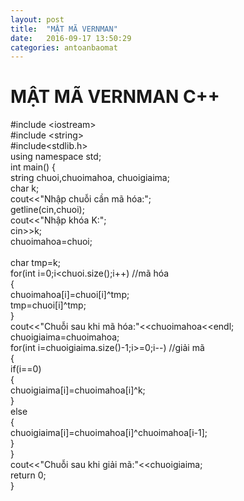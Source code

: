 ```yaml
---
layout: post
title:  "MẬT MÃ VERNMAN"
date:   2016-09-17 13:50:29
categories: antoanbaomat
---
```

<h1>MẬT MÃ VERNMAN C++</h1>
<div>#include &lt;iostream&gt;</div>
<div>#include &lt;string&gt;</div>
<div>#include&lt;stdlib.h&gt;</div>
<div>using namespace std;</div>
<div>int main() {</div>
<div>string chuoi,chuoimahoa, chuoigiaima;</div>
<div>char k;</div>
<div>cout&lt;&lt;"Nhập chuỗi cần m&atilde; h&oacute;a:";</div>
<div>getline(cin,chuoi);</div>
<div>cout&lt;&lt;"Nhập kh&oacute;a K:";</div>
<div>cin&gt;&gt;k;</div>
<div>chuoimahoa=chuoi;</div>
<div>&nbsp;</div>
<div>char tmp=k;</div>
<div>for(int i=0;i&lt;chuoi.size();i++) //m&atilde; h&oacute;a</div>
<div>{</div>
<div>chuoimahoa[i]=chuoi[i]^tmp;</div>
<div>tmp=chuoi[i]^tmp;</div>
<div>}</div>
<div>cout&lt;&lt;"Chuỗi sau khi m&atilde; h&oacute;a:"&lt;&lt;chuoimahoa&lt;&lt;endl;</div>
<div>chuoigiaima=chuoimahoa;</div>
<div>for(int i=chuoigiaima.size()-1;i&gt;=0;i--) //giải m&atilde;</div>
<div>{</div>
<div>if(i==0)</div>
<div>{</div>
<div>chuoigiaima[i]=chuoimahoa[i]^k;</div>
<div>}</div>
<div>else</div>
<div>{</div>
<div>chuoigiaima[i]=chuoimahoa[i]^chuoimahoa[i-1];</div>
<div>}</div>
<div>}</div>
<div>cout&lt;&lt;"Chuỗi sau khi giải m&atilde;:"&lt;&lt;chuoigiaima;</div>
<div>return 0;</div>
<div>}</div>
